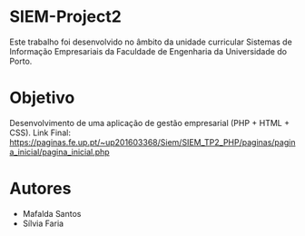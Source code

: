 # SIEM-Project2
Este trabalho foi desenvolvido no âmbito da unidade curricular Sistemas de Informação Empresariais da Faculdade de Engenharia da Universidade do Porto.

# Objetivo
Desenvolvimento de uma aplicação de gestão empresarial (PHP + HTML + CSS).
Link Final: https://paginas.fe.up.pt/~up201603368/Siem/SIEM_TP2_PHP/paginas/pagina_inicial/pagina_inicial.php

# Autores
- Mafalda Santos
- Sílvia Faria

